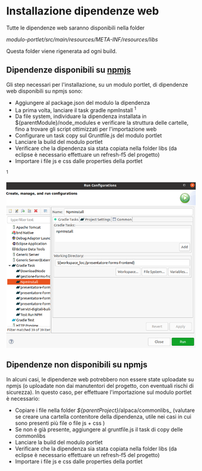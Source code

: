 # Installazione dipendenze web

Tutte le dipendenze web saranno disponibili nella folder

_modulo-portlet/src/main/resources/META-INF/resources/libs_

Questa folder viene rigenerata ad ogni build.

## Dipendenze disponibili su [npmjs](https://www.npmjs.com/) 


Gli step necessari per l'installazione, su un modulo portlet, di dipendenze web disponibili su npmjs sono:

- Aggiungere al package.json del modulo la dipendenza
- La prima volta, lanciare il task gradle npmInstall <sup>1</sup>
- Da file system, individuare la dipendenza installata in ${parentModule}/node_modules e verificare la struttura delle cartelle, fino a trovare gli script ottimizzati per l'importazione web
- Configurare un task copy sul Gruntfile.js del modulo portlet
- Lanciare la build del modulo portlet
- Verificare che la dipendenza sia stata copiata nella folder libs (da eclipse è necessario effettuare un refresh-f5 del progetto)
- Importare i file js e css dalle properties della portlet


<sup>1</sup>

![Npm Install](docs/imgs/gradle-task-npminstall.png)

## Dipendenze non disponibili su npmjs

In alcuni casi, le dipendenze web potrebbero non essere state uploadate su npmjs (o uploadate non dai manutentori del progetto, con eventuali rischi di sicurezza).
In questo caso, per effettuare l'importazione sul modulo portlet è necessario:

- Copiare i file nella folder  _${parentProject}_/alpaca/commonlibs_  (valutare se creare una cartella contenitore della dipendenza, utile nei casi in cui sono presenti più file o file js + css )
- Se non è già presente, aggiungere al gruntfile.js il task di copy delle commonlibs
- Lanciare la build del modulo portlet
- Verificare che la dipendenza sia stata copiata nella folder libs (da eclipse è necessario effettuare un refresh-f5 del progetto)
- Importare i file js e css dalle properties della portlet